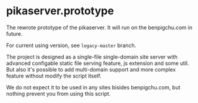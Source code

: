 # pikaserver.prototype

The rewrote prototype of the pikaserver. It will run on the benpigchu.com in future.

For current using version, see `legacy-master` branch.

The project is designed as a single-file single-domain site server with advanced configable static file serving feature, js extension and some util. But also it's possible to add multi-domain support and more complex feature without modify the script itself.

We do not expect it to be used in any sites bisides benpigchu.com, but nothing prevent you from using this script.